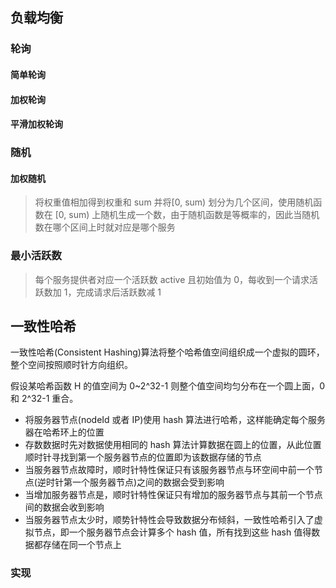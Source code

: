 ## 负载均衡
### 轮询
#### 简单轮询
#### 加权轮询
#### 平滑加权轮询
### 随机
#### 加权随机
> 将权重值相加得到权重和 sum 并将[0, sum) 划分为几个区间，使用随机函数在 [0, sum) 上随机生成一个数，由于随机函数是等概率的，因此当随机数在哪个区间上时就对应是哪个服务 
### 最小活跃数
> 每个服务提供者对应一个活跃数 active 且初始值为 0，每收到一个请求活跃数加 1，完成请求后活跃数减 1

## 一致性哈希
一致性哈希(Consistent Hashing)算法将整个哈希值空间组织成一个虚拟的圆环，整个空间按照顺时针方向组织。

假设某哈希函数 H 的值空间为 0~2^32-1 则整个值空间均匀分布在一个圆上面，0 和 2^32-1 重合。
- 将服务器节点(nodeId 或者 IP)使用 hash 算法进行哈希，这样能确定每个服务器在哈希环上的位置
- 存数数据时先对数据使用相同的 hash 算法计算数据在圆上的位置，从此位置顺时针寻找到第一个服务器节点的位置即为该数据存储的节点
- 当服务器节点故障时，顺时针特性保证只有该服务器节点与环空间中前一个节点(逆时针第一个服务器节点)之间的数据会受到影响
- 当增加服务器节点是，顺时针特性保证只有增加的服务器节点与其前一个节点间的数据会收到影响
- 当服务器节点太少时，顺势针特性会导致数据分布倾斜，一致性哈希引入了虚拟节点，即一个服务器节点会计算多个 hash 值，所有找到这些 hash 值得数据都存储在同一个节点上


### 实现